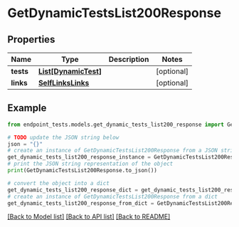 # GetDynamicTestsList200Response


## Properties

Name | Type | Description | Notes
------------ | ------------- | ------------- | -------------
**tests** | [**List[DynamicTest]**](DynamicTest.md) |  | [optional] 
**links** | [**SelfLinksLinks**](SelfLinksLinks.md) |  | [optional] 

## Example

```python
from endpoint_tests.models.get_dynamic_tests_list200_response import GetDynamicTestsList200Response

# TODO update the JSON string below
json = "{}"
# create an instance of GetDynamicTestsList200Response from a JSON string
get_dynamic_tests_list200_response_instance = GetDynamicTestsList200Response.from_json(json)
# print the JSON string representation of the object
print(GetDynamicTestsList200Response.to_json())

# convert the object into a dict
get_dynamic_tests_list200_response_dict = get_dynamic_tests_list200_response_instance.to_dict()
# create an instance of GetDynamicTestsList200Response from a dict
get_dynamic_tests_list200_response_from_dict = GetDynamicTestsList200Response.from_dict(get_dynamic_tests_list200_response_dict)
```
[[Back to Model list]](../README.md#documentation-for-models) [[Back to API list]](../README.md#documentation-for-api-endpoints) [[Back to README]](../README.md)



